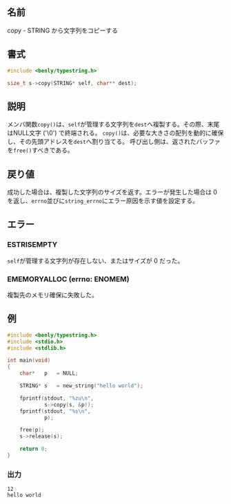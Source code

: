 ## 名前

copy - STRING から文字列をコピーする

## 書式

```c
#include <benly/typestring.h>

size_t s->copy(STRING* self, char** dest);
```

## 説明

メンバ関数`copy()`は、`self`が管理する文字列を`dest`へ複製する。その際、末尾はNULL文字 ('\0') で終端される。
`copy()`は、必要な大きさの配列を動的に確保し、その先頭アドレスを`dest`へ割り当てる。
呼び出し側は、返されたバッファを`free()`すべきである。

## 戻り値

成功した場合は、複製した文字列のサイズを返す。エラーが発生した場合は 0 を返し、`errno`並びに`string_errno`にエラー原因を示す値を設定する。

## エラー

### ESTRISEMPTY

`self`が管理する文字列が存在しない、またはサイズが 0 だった。

### EMEMORYALLOC (errno: ENOMEM)

複製先のメモリ確保に失敗した。

## 例

```c
#include <benly/typestring.h>
#include <stdio.h>
#include <stdlib.h>

int main(void)
{
    char*   p   = NULL;

    STRING* s   = new_string("hello world");

    fprintf(stdout, "%zu\n",
            s->copy(s, &p));
    fprintf(stdout, "%s\n",
            p);

    free(p);
    s->release(s);

    return 0;
}
```

### 出力

```
12
hello world
```
